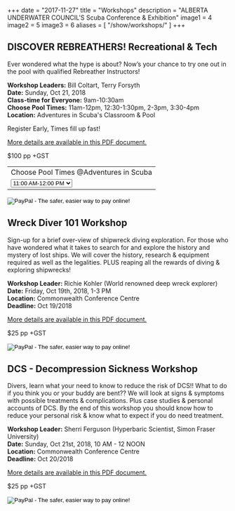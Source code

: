 +++
date        = "2017-11-27"
title       = "Workshops"
description = "ALBERTA UNDERWATER COUNCIL'S Scuba Conference & Exhibition"
image1 = 4
image2 = 5
image3 = 6
aliases = [
  "/show/workshops/"
]
+++

## DISCOVER REBREATHERS! Recreational & Tech

Ever wondered what the hype is about? Now’s your chance to try one out in the pool with qualified Rebreather Instructors!

<p><strong>Workshop Leaders:</strong> Bill Coltart, Terry Forsyth<br/>
<strong>Date:</strong> Sunday, Oct 21, 2018<br/>
<strong>Class-time for Everyone:</strong> 9am-10:30am<br/>
<strong>Choose Pool Times:</strong> 11am-12pm, 12:30-1:30pm, 2-3pm, 3:30-4pm<br/>
<strong>Location:</strong> Adventures in Scuba's Classroom &amp; Pool</p>

Register Early, Times fill up fast!

[More details are available in this PDF document.](/downloads/rebreather-workshop.pdf)

$100 pp +GST

<form target="paypal" action="https://www.paypal.com/cgi-bin/webscr" method="post">
<input type="hidden" name="cmd" value="_s-xclick">
<input type="hidden" name="hosted_button_id" value="C7DY36KB4CQNA">
<table>
<tr><td><input type="hidden" name="on0" value="Choose Pool Times @Adventures in Scuba">Choose Pool Times @Adventures in Scuba</td></tr><tr><td><select name="os0">
              <option value="11:00 AM-12:00 PM">11:00 AM-12:00 PM </option>
               <option value="12:30-1:30 PM">12:30-1:30 PM </option>
               <option value="2-3 PM">2-3 PM </option>
               <option value="3:30-4:30 PM">3:30-4:30 PM </option>
</select> </td></tr>
</table>
<input type="image" src="https://www.paypalobjects.com/en_US/i/btn/btn_cart_LG.gif" border="0" name="submit" alt="PayPal - The safer, easier way to pay online!">
<img alt="" border="0" src="https://www.paypalobjects.com/en_US/i/scr/pixel.gif" width="1" height="1">
</form>

## Wreck Diver 101 Workshop

Sign-up for a brief over-view of shipwreck diving exploration. For those who have wondered what it takes to search for and explore the history and mystery of lost ships. We will cover the history, research &amp; equipment required as well as the legalities.  PLUS reaping all the rewards of diving &amp; exploring shipwrecks!

<p><strong>Workshop Leader:</strong> Richie Kohler (World renowned deep wreck explorer)<br/>
<strong>Date:</strong> Friday, Oct 19th, 2018, 1-3 PM<br/>
<strong>Location:</strong> Commonwealth Conference Centre<br/>
<strong>Deadline:</strong> Oct 19/2018</p>

[More details are available in this PDF document.](/downloads/wrecks-101.pdf)

$25 pp +GST

<form target="paypal" action="https://www.paypal.com/cgi-bin/webscr" method="post">
<input type="hidden" name="cmd" value="_s-xclick">
<input type="hidden" name="hosted_button_id" value="EC7XR3R8BLSZ2">
<input type="image" src="https://www.paypalobjects.com/en_US/i/btn/btn_cart_LG.gif" border="0" name="submit" alt="PayPal - The safer, easier way to pay online!">
<img alt="" border="0" src="https://www.paypalobjects.com/en_US/i/scr/pixel.gif" width="1" height="1">
</form>

## DCS - Decompression Sickness Workshop

Divers, learn what your need to know to reduce the risk of DCS!! What to do if you think you or your buddy are bent?? We will look at signs &amp; symptoms with possible treatments &amp; complications.  Plus case studies & personal accounts of DCS. By the end of this workshop you should know how to reduce your personal risk &amp; know what to expect if you do need treatment.

<p><strong>Workshop Leader:</strong> Sherri Ferguson (Hyperbaric Scientist, Simon Fraser University)<br/>
<strong>Date:</strong> Sunday, Oct 21st, 2018, 10 AM - 12 NOON<br/>
<strong>Location:</strong> Commonwealth Conference Centre<br/>
<strong>Deadline:</strong> Oct 20/2018</p>

[More details are available in this PDF document.](/downloads/dcs.pdf)

$25 pp +GST

<form target="paypal" action="https://www.paypal.com/cgi-bin/webscr" method="post">
<input type="hidden" name="cmd" value="_s-xclick">
<input type="hidden" name="hosted_button_id" value="B6CYWBXEKDT3S">
<input type="image" src="https://www.paypalobjects.com/en_US/i/btn/btn_cart_LG.gif" border="0" name="submit" alt="PayPal - The safer, easier way to pay online!">
<img alt="" border="0" src="https://www.paypalobjects.com/en_US/i/scr/pixel.gif" width="1" height="1">
</form>
